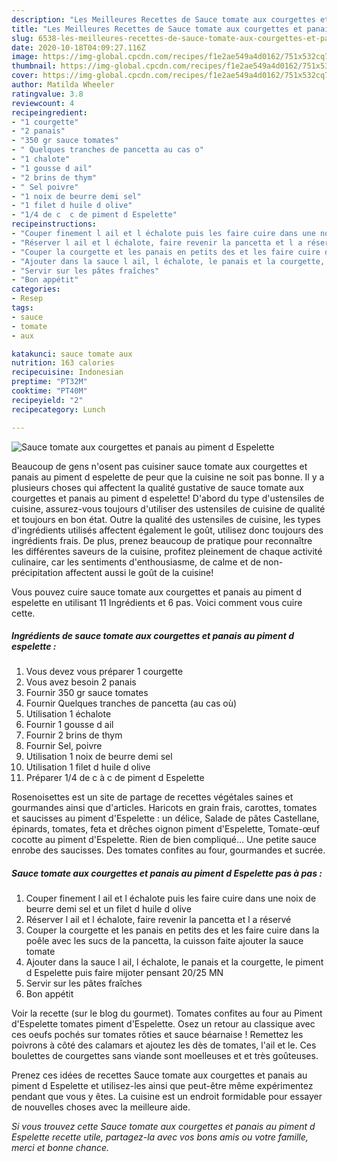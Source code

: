 ```yaml
---
description: "Les Meilleures Recettes de Sauce tomate aux courgettes et panais au piment d Espelette"
title: "Les Meilleures Recettes de Sauce tomate aux courgettes et panais au piment d Espelette"
slug: 6538-les-meilleures-recettes-de-sauce-tomate-aux-courgettes-et-panais-au-piment-d-espelette
date: 2020-10-18T04:09:27.116Z
image: https://img-global.cpcdn.com/recipes/f1e2ae549a4d0162/751x532cq70/sauce-tomate-aux-courgettes-et-panais-au-piment-d-espelette-photo-principale-de-la-recette.jpg
thumbnail: https://img-global.cpcdn.com/recipes/f1e2ae549a4d0162/751x532cq70/sauce-tomate-aux-courgettes-et-panais-au-piment-d-espelette-photo-principale-de-la-recette.jpg
cover: https://img-global.cpcdn.com/recipes/f1e2ae549a4d0162/751x532cq70/sauce-tomate-aux-courgettes-et-panais-au-piment-d-espelette-photo-principale-de-la-recette.jpg
author: Matilda Wheeler
ratingvalue: 3.8
reviewcount: 4
recipeingredient:
- "1 courgette"
- "2 panais"
- "350 gr sauce tomates"
- " Quelques tranches de pancetta au cas o"
- "1 chalote"
- "1 gousse d ail"
- "2 brins de thym"
- " Sel poivre"
- "1 noix de beurre demi sel"
- "1 filet d huile d olive"
- "1/4 de c  c de piment d Espelette"
recipeinstructions:
- "Couper finement l ail et l échalote puis les faire cuire dans une noix de beurre demi sel et un filet d huile d olive"
- "Réserver l ail et l échalote, faire revenir la pancetta et l a réservé"
- "Couper la courgette et les panais en petits des et les faire cuire dans la poêle avec les sucs de la pancetta, la cuisson faite ajouter la sauce tomate"
- "Ajouter dans la sauce l ail, l échalote, le panais et la courgette, le piment d Espelette puis faire mijoter pensant 20/25 MN"
- "Servir sur les pâtes fraîches"
- "Bon appétit"
categories:
- Resep
tags:
- sauce
- tomate
- aux

katakunci: sauce tomate aux 
nutrition: 163 calories
recipecuisine: Indonesian
preptime: "PT32M"
cooktime: "PT40M"
recipeyield: "2"
recipecategory: Lunch

---
```



![Sauce tomate aux courgettes et panais au piment d Espelette](https://img-global.cpcdn.com/recipes/f1e2ae549a4d0162/751x532cq70/sauce-tomate-aux-courgettes-et-panais-au-piment-d-espelette-photo-principale-de-la-recette.jpg)

Beaucoup de gens n'osent pas cuisiner sauce tomate aux courgettes et panais au piment d espelette de peur que la cuisine ne soit pas bonne. Il y a plusieurs choses qui affectent la qualité gustative de sauce tomate aux courgettes et panais au piment d espelette! D'abord du type d'ustensiles de cuisine, assurez-vous toujours d'utiliser des ustensiles de cuisine de qualité et toujours en bon état. Outre la qualité des ustensiles de cuisine, les types d'ingrédients utilisés affectent également le goût, utilisez donc toujours des ingrédients frais. De plus, prenez beaucoup de pratique pour reconnaître les différentes saveurs de la cuisine, profitez pleinement de chaque activité culinaire, car les sentiments d'enthousiasme, de calme et de non-précipitation affectent aussi le goût de la cuisine!

<!--inarticleads1-->

Vous pouvez cuire sauce tomate aux courgettes et panais au piment d espelette en utilisant 11 Ingrédients et 6 pas. Voici comment vous cuire cette.

##### Ingrédients de sauce tomate aux courgettes et panais au piment d espelette :

1. Vous devez vous préparer 1 courgette
1. Vous avez besoin 2 panais
1. Fournir 350 gr sauce tomates
1. Fournir  Quelques tranches de pancetta (au cas où)
1. Utilisation 1 échalote
1. Fournir 1 gousse d ail
1. Fournir 2 brins de thym
1. Fournir  Sel, poivre
1. Utilisation 1 noix de beurre demi sel
1. Utilisation 1 filet d huile d olive
1. Préparer 1/4 de c à c de piment d Espelette


Rosenoisettes est un site de partage de recettes végétales saines et gourmandes ainsi que d&#39;articles. Haricots en grain frais, carottes, tomates et saucisses au piment d&#39;Espelette : un délice, Salade de pâtes Castellane, épinards, tomates, feta et drêches oignon piment d&#39;Espelette, Tomate-œuf cocotte au piment d&#39;Espelette. Rien de bien compliqué… Une petite sauce enrobe des saucisses. Des tomates confites au four, gourmandes et sucrée. 

<!--inarticleads2-->

##### Sauce tomate aux courgettes et panais au piment d Espelette pas à pas :

1. Couper finement l ail et l échalote puis les faire cuire dans une noix de beurre demi sel et un filet d huile d olive
1. Réserver l ail et l échalote, faire revenir la pancetta et l a réservé
1. Couper la courgette et les panais en petits des et les faire cuire dans la poêle avec les sucs de la pancetta, la cuisson faite ajouter la sauce tomate
1. Ajouter dans la sauce l ail, l échalote, le panais et la courgette, le piment d Espelette puis faire mijoter pensant 20/25 MN
1. Servir sur les pâtes fraîches
1. Bon appétit


Voir la recette (sur le blog du gourmet). Tomates confites au four au Piment d&#39;Espelette tomates piment d&#39;Espelette. Osez un retour au classique avec ces oeufs pochés sur tomates rôties et sauce béarnaise ! Remettez les poivrons à côté des calamars et ajoutez les dès de tomates, l&#39;ail et le. Ces boulettes de courgettes sans viande sont moelleuses et et très goûteuses. 

<!--inarticleads1-->

<p>
Prenez ces idées de recettes Sauce tomate aux courgettes et panais au piment d Espelette et utilisez-les ainsi que peut-être même expérimentez pendant que vous y êtes. La cuisine est un endroit formidable pour essayer de nouvelles choses avec la meilleure aide.
</p>

<p>
<i>Si vous trouvez cette Sauce tomate aux courgettes et panais au piment d Espelette recette utile, partagez-la avec vos bons amis ou votre famille, merci et bonne chance.</i>
</p>
